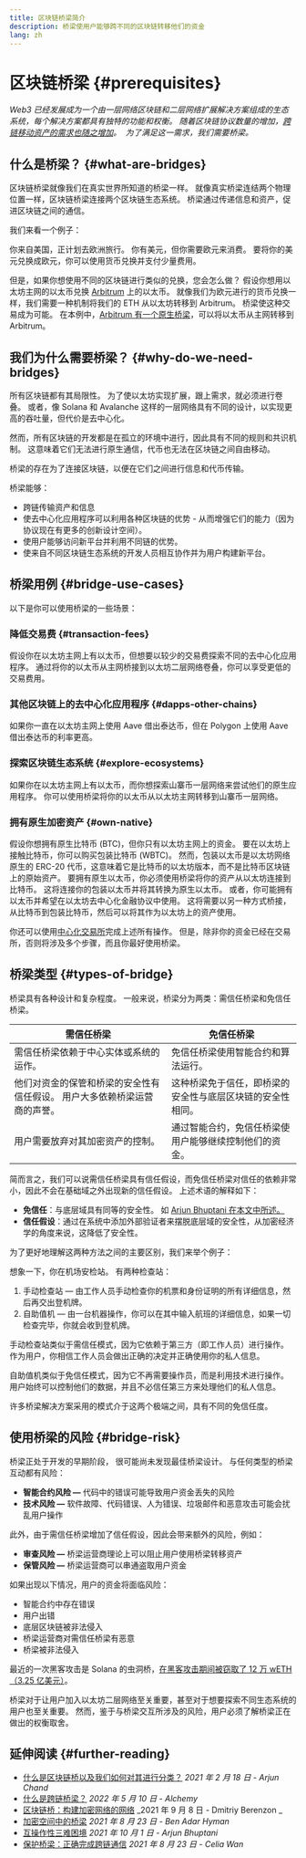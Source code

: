 ```yaml
---
title: 区块链桥梁简介
description: 桥梁使用户能够跨不同的区块链转移他们的资金
lang: zh
---
```


# 区块链桥梁 {#prerequisites}

_Web3 已经发展成为一个由一层网络区块链和二层网络扩展解决方案组成的生态系统，每个解决方案都具有独特的功能和权衡。 随着区块链协议数量的增加，[跨链移动资产的需求也随之增加](<https://dune.xyz/eliasimos/Bridge-Away-(from-Ethereum)>)。  为了满足这一需求，我们需要桥梁。_

<Divider />

## 什么是桥梁？ {#what-are-bridges}

区块链桥梁就像我们在真实世界所知道的桥梁一样。 就像真实桥梁连结两个物理位置一样，区块链桥梁连接两个区块链生态系统。 桥梁通过传递信息和资产，促进区块链之间的通信。

我们来看一个例子：

你来自美国，正计划去欧洲旅行。 你有美元，但你需要欧元来消费。 要将你的美元兑换成欧元，你可以使用货币兑换并支付少量费用。

但是，如果你想使用不同的区块链进行类似的兑换，您会怎么做？ 假设你想用以太坊主网的以太币兑换 [Arbitrum](https://arbitrum.io/) 上的以太币。 就像我们为欧元进行的货币兑换一样，我们需要一种机制将我们的 ETH 从以太坊转移到 Arbitrum。 桥梁使这种交易成为可能。 在本例中，[Arbitrum 有一个原生桥梁](https://bridge.arbitrum.io/)，可以将以太币从主网转移到 Arbitrum。

## 我们为什么需要桥梁？ {#why-do-we-need-bridges}

所有区块链都有其局限性。 为了使以太坊实现扩展，跟上需求，就必须进行卷叠。 或者，像 Solana 和 Avalanche 这样的一层网络具有不同的设计，以实现更高的吞吐量，但代价是去中心化。

然而，所有区块链的开发都是在孤立的环境中进行，因此具有不同的规则和共识机制。 这意味着它们无法进行原生通信，代币也无法在区块链之间自由移动。

桥梁的存在为了连接区块链，以便在它们之间进行信息和代币传输。

桥梁能够：

- 跨链传输资产和信息
- 使去中心化应用程序可以利用各种区块链的优势 - 从而增强它们的能力（因为协议现在有更多的创新设计空间）。
- 使用户能够访问新平台并利用不同链的优势。
- 使来自不同区块链生态系统的开发人员相互协作并为用户构建新平台。

<Divider />

## 桥梁用例 {#bridge-use-cases}

以下是你可以使用桥梁的一些场景：

### 降低交易费 {#transaction-fees}

假设你在以太坊主网上有以太币，但想要以较少的交易费探索不同的去中心化应用程序。 通过将你的以太币从主网桥接到以太坊二层网络卷叠，你可以享受更低的交易费用。

### 其他区块链上的去中心化应用程序 {#dapps-other-chains}

如果你一直在以太坊主网上使用 Aave 借出泰达币，但在 Polygon 上使用 Aave 借出泰达币的利率更高。

### 探索区块链生态系统 {#explore-ecosystems}

如果你在以太坊主网上有以太币，而你想探索山寨币一层网络来尝试他们的原生应用程序。 你可以使用桥梁将你的以太币从以太坊主网转移到山寨币一层网络。

### 拥有原生加密资产 {#own-native}

假设你想拥有原生比特币 (BTC)，但你只有以太坊主网上的资金。 要在以太坊上接触比特币，你可以购买包装比特币 (WBTC)。 然而，包装以太币是以太坊网络原生的 ERC-20 代币，这意味着它是比特币的以太坊版本，而不是比特币区块链上的原始资产。 要拥有原生以太币，你必须使用桥梁将你的资产从以太坊连接到比特币。 这将连接你的包装以太币并将其转换为原生以太币。 或者，你可能拥有以太币并希望在以太坊去中心化金融协议中使用。 这将需要以另一种方式桥接，从比特币到包装比特币，然后可以将其作为以太坊上的资产使用。

<InfoBanner shouldCenter emoji=":bulb:">
  你还可以使用<a href="/get-eth/">中心化交易所</a>完成上述所有操作。 但是，除非你的资金已经在交易所，否则将涉及多个步骤，而且你最好使用桥梁。
</InfoBanner>

<Divider />

## 桥梁类型 {#types-of-bridge}

桥梁具有各种设计和复杂程度。 一般来说，桥梁分为两类：需信任桥梁和免信任桥梁。

| 需信任桥梁                                                                | 免信任桥梁                                                 |
| ------------------------------------------------------------------------- | ---------------------------------------------------------- |
| 需信任桥梁依赖于中心实体或系统的运作。                                    | 免信任桥梁使用智能合约和算法运行。                         |
| 他们对资金的保管和桥梁的安全性有信任假设。 用户大多依赖桥梁运营商的声誉。 | 这种桥梁免于信任，即桥梁的安全性与底层区块链的安全性相同。 |
| 用户需要放弃对其加密资产的控制。                                          | 通过智能合约，免信任桥梁使用户能够继续控制他们的资金。     |

简而言之，我们可以说需信任桥梁具有信任假设，而免信任桥梁对信任的依赖非常小，因此不会在基础域之外出现新的信任假设。 上述术语的解释如下：

- **免信任**：与底层域具有同等的安全性。 如 [Arjun Bhuptani 在本文中所述。](https://medium.com/connext/the-interoperability-trilemma-657c2cf69f17)
- **信任假设**：通过在系统中添加外部验证者来摆脱底层域的安全性，从加密经济学的角度来说，这降低了安全性。

为了更好地理解这两种方法之间的主要区别，我们来举个例子：

想象一下，你在机场安检站。 有两种检查站：

1. 手动检查站 — 由工作人员手动检查你的机票和身份证明的所有详细信息，然后再交出登机牌。
2. 自助值机 — 由一台机器操作，你可以在其中输入航班的详细信息，如果一切检查完毕，你就会收到登机牌。

手动检查站类似于需信任模式，因为它依赖于第三方（即工作人员）进行操作。 作为用户，你相信工作人员会做出正确的决定并正确使用你的私人信息。

自助值机类似于免信任模式，因为它不再需要操作员，而是利用技术进行操作。 用户始终可以控制他们的数据，并且不必信任第三方来处理他们的私人信息。

许多桥梁解决方案采用的模式介于这两个极端之间，具有不同的免信任度。

<Divider />

## 使用桥梁的风险 {#bridge-risk}

桥梁正处于开发的早期阶段， 很可能尚未发现最佳桥梁设计。 与任何类型的桥梁互动都有风险：

- **智能合约风险 —** 代码中的错误可能导致用户资金丢失的风险
- **技术风险 —** 软件故障、代码错误、人为错误、垃圾邮件和恶意攻击可能会扰乱用户操作

此外，由于需信任桥梁增加了信任假设，因此会带来额外的风险，例如：

- **审查风险 —** 桥梁运营商理论上可以阻止用户使用桥梁转移资产
- **保管风险 —** 桥梁运营商可以串通盗取用户资金

如果出现以下情况，用户的资金将面临风险：

- 智能合约中存在错误
- 用户出错
- 底层区块链被非法侵入
- 桥梁运营商对需信任桥梁有恶意
- 桥梁被非法侵入

最近的一次黑客攻击是 Solana 的虫洞桥，[在黑客攻击期间被窃取了 12 万 wETH（3.25 亿美元）](https://rekt.news/wormhole-rekt/)。

桥梁对于让用户加入以太坊二层网络至关重要，甚至对于想要探索不同生态系统的用户也至关重要。 然而，鉴于与桥梁交互所涉及的风险，用户必须了解桥梁正在做出的权衡取舍。

<Divider />

## 延伸阅读 {#further-reading}

- [什么是区块链桥以及我们如何对其进行分类？](https://blog.li.finance/what-are-blockchain-bridges-and-how-can-we-classify-them-560dc6ec05fa) _2021 年 2 月 18 日 - Arjun Chand_
- [什么是跨链桥梁？](https://www.alchemy.com/overviews/cross-chain-bridges) _2022 年 5 月 10 日 - Alchemy_
- [区块链桥：构建加密网络的网络](https://medium.com/1kxnetwork/blockchain-bridges-5db6afac44f8) _2021 年 9 月 8 日 - Dmitriy Berenzon _
- [加密空间中的桥梁](https://medium.com/chainsafe-systems/bridges-in-crypto-space-12e158f5fd1e) _2021 年 8 月 23 日 - Ben Adar Hyman_
- [互操作性三难困境](https://medium.com/connext/the-interoperability-trilemma-657c2cf69f17) _2021 年 10 月 1 日 - Arjun Bhuptani_
- [保护桥梁：正确完成跨链通信](https://medium.com/dragonfly-research/secure-the-bridge-cross-chain-communication-done-right-part-i-993f76ffed5d) _2021 年 8 月 23 日 - Celia Wan_
